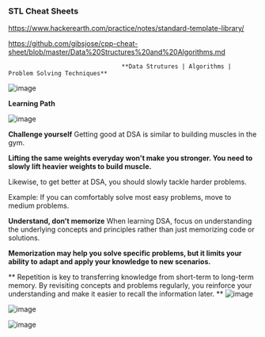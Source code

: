 ### STL Cheat Sheets

https://www.hackerearth.com/practice/notes/standard-template-library/

https://github.com/gibsjose/cpp-cheat-sheet/blob/master/Data%20Structures%20and%20Algorithms.md


                                    **Data Strutures | Algorithms | Problem Solving Techniques** 

![image](https://github.com/user-attachments/assets/c447ec4b-9e75-4019-925e-d8cb3cd784ba)

**Learning Path**

![image](https://github.com/user-attachments/assets/bf2ebd62-7d9f-47a2-aa93-4938061e6e36)


**Challenge yourself**
Getting good at DSA is similar to building muscles in the gym.

**Lifting the same weights everyday won't make you stronger. You need to slowly lift heavier weights to build muscle.**

Likewise, to get better at DSA, you should slowly tackle harder problems.

Example: If you can comfortably solve most easy problems, move to medium problems.

**Understand, don’t memorize**
When learning DSA, focus on understanding the underlying concepts and principles rather than just memorizing code or solutions.

**Memorization may help you solve specific problems, but it limits your ability to adapt and apply your knowledge to new scenarios.**

**
Repetition is key to transferring knowledge from short-term to long-term memory.
By revisiting concepts and problems regularly, you reinforce your understanding and make it easier to recall the information later.
**
![image](https://github.com/user-attachments/assets/616ae1d5-d60d-4636-a0ba-3f2e024df209)

![image](https://github.com/user-attachments/assets/fbcdb520-b456-4319-859d-0abb206e2342)

![image](https://github.com/user-attachments/assets/9400d550-49f5-48dc-97b7-fa1766cb4bd8)

